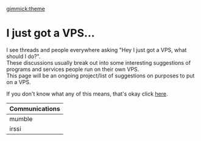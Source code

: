 [gimmick:theme](amelia)
# I just got a VPS... #

I see threads and people everywhere asking "Hey I just got a VPS, what should I do?".  
These discussions usually break out into some interesting suggestions of programs and services people run on their own VPS.  
This page will be an ongoing project/list of suggestions on purposes to put on a VPS.
    
If you don't know what any of this means, that's okay click [here](vps.md). 


| Communications |
| -------------- |
| mumble	|	http://mumble.org|
|irssi	|	irssi.org|